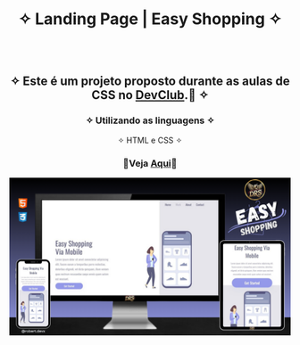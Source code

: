 <div align="center">
  
# ✧ Landing Page | Easy Shopping ✧
<br> <br>

## ✧ Este é um projeto proposto durante as aulas de CSS no <a href="https://rodolfomori.com.br/devclub/" target="_blank">DevClub</a>.🚀 ✧

### ✧ Utilizando as linguagens ✧
✧ HTML e CSS ✧
### <p>👾Veja <a href="https://drs-easyshopping.netlify.app/">Aqui</a>👾</p>

<div align="center" display="inline-block">
<img  alt="imagem do projeto no desktop" src="https://github.com/DeyvissonRobert/LandingPage-EasyShopping/blob/main/assets/Easy%20Shopping.png">
</div>

<!--
O projeto realizado no Dev Club proporcionou uma oportunidade valiosa para aprofundar o entendimento em HTML e CSS. Ao estruturar o conteúdo, pude aprender sobre a importância da semântica e da organização do código, o que torna o desenvolvimento web mais eficiente e acessível. Além disso, a ênfase na estilização permitiu explorar diferentes técnicas de design, melhorando a estética e a usabilidade da página.
A implementação de responsividade, utilizando Media queries, foi um aspecto crucial que ampliou meus conhecimentos sobre como criar layouts que funcionam bem em uma variedade de dispositivos, desde desktops até smartphones. Essa prática não apenas enriqueceu minhas habilidades técnicas, mas também me fez compreender a relevância de uma abordagem centrada no usuário no desenvolvimento web, garantindo que o conteúdo permaneça acessível e atraente em qualquer contexto. Com isso, me sinto mais preparado para enfrentar desafios futuros na área de design e desenvolvimento front-end.
 -->
